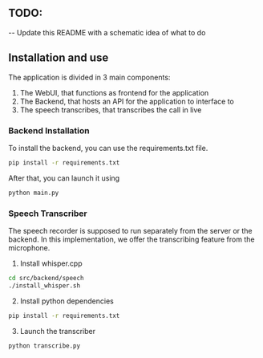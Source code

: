 ## TODO:

-- Update this README with a schematic idea of what to do


## Installation and use 

The application is divided in 3 main components:
1. The WebUI, that functions as frontend for the application 
2. The Backend, that hosts an API for the application to interface to 
3. The speech transcribes, that transcribes the call in live

### Backend Installation 

To install the backend, you can use the requirements.txt file.
```bash
pip install -r requirements.txt
```

After that, you can launch it using 
```bash 
python main.py
```

### Speech Transcriber

The speech recorder is supposed to run separately from the server or the backend. In this implementation, we offer the transcribing feature from the microphone.

1. Install whisper.cpp 

```bash
cd src/backend/speech 
./install_whisper.sh 
```

2. Install python dependencies

```bash
pip install -r requirements.txt
```

3. Launch the transcriber

```bash
python transcribe.py 
```


